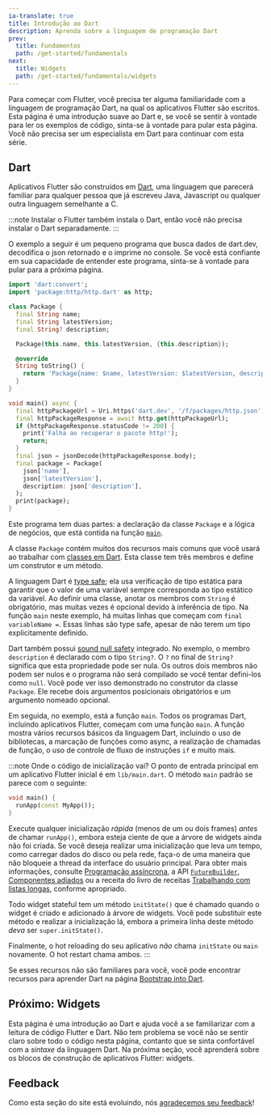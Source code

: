 ```yaml
---
ia-translate: true
title: Introdução ao Dart
description: Aprenda sobre a linguagem de programação Dart
prev:
  title: Fundamentos
  path: /get-started/fundamentals
next:
  title: Widgets
  path: /get-started/fundamentals/widgets
---
```


Para começar com Flutter, você precisa ter alguma familiaridade com a linguagem de programação Dart, na qual os aplicativos Flutter são escritos. Esta página é uma introdução suave ao Dart e, se você se sentir à vontade para ler os exemplos de código, sinta-se à vontade para pular esta página. Você não precisa ser um especialista em Dart para continuar com esta série.

## Dart

Aplicativos Flutter são construídos em [Dart][], uma linguagem que parecerá familiar para qualquer pessoa que já escreveu Java, Javascript ou qualquer outra linguagem semelhante a C.

:::note
Instalar o Flutter também instala o Dart, então você não precisa instalar o Dart separadamente.
:::

O exemplo a seguir é um pequeno programa que busca dados de dart.dev, decodifica o json retornado e o imprime no console. Se você está confiante em sua capacidade de entender este programa, sinta-se à vontade para pular para a próxima página.

```dart
import 'dart:convert';
import 'package:http/http.dart' as http;

class Package {
  final String name;
  final String latestVersion; 
  final String? description;

  Package(this.name, this.latestVersion, {this.description});

  @override
  String toString() {
    return 'Package{name: $name, latestVersion: $latestVersion, description: $description}';
  }
}

void main() async {
  final httpPackageUrl = Uri.https('dart.dev', '/f/packages/http.json');
  final httpPackageResponse = await http.get(httpPackageUrl);
  if (httpPackageResponse.statusCode != 200) {
    print('Falha ao recuperar o pacote http!');
    return;
  }
  final json = jsonDecode(httpPackageResponse.body);
  final package = Package(
    json['name'],
    json['latestVersion'],
    description: json['description'],
  );
  print(package);
}
```

Este programa tem duas partes: a declaração da classe `Package` e a lógica de negócios, que está contida na função [`main`][].

A classe `Package` contém muitos dos recursos mais comuns que você usará ao trabalhar com [classes em Dart][]. Esta classe tem três membros e define um construtor e um método.

A linguagem Dart é [type safe][]; ela usa verificação de tipo estática para garantir que o valor de uma variável sempre corresponda ao tipo estático da variável. Ao definir uma classe, anotar os membros com `String` é obrigatório, mas muitas vezes é opcional devido à inferência de tipo. Na função `main` neste exemplo, há muitas linhas que começam com `final variableName =`. Essas linhas são type safe, apesar de não terem um tipo explicitamente definido.

Dart também possui [sound null safety][] integrado. No exemplo, o membro `description` é declarado com o tipo `String?`. O `?` no final de `String?` significa que esta propriedade pode ser nula. Os outros dois membros não podem ser nulos e o programa não será compilado se você tentar defini-los como `null`. Você pode ver isso demonstrado no construtor da classe `Package`. Ele recebe dois argumentos posicionais obrigatórios e um argumento nomeado opcional.

Em seguida, no exemplo, está a função `main`. Todos os programas Dart, incluindo aplicativos Flutter, começam com uma função `main`. A função mostra vários recursos básicos da linguagem Dart, incluindo o uso de bibliotecas, a marcação de funções como async, a realização de chamadas de função, o uso de controle de fluxo de instruções `if` e muito mais.

:::note Onde o código de inicialização vai?
O ponto de entrada principal em um aplicativo Flutter inicial é em `lib/main.dart`. O método `main` padrão se parece com o seguinte:

```dart title="lib/main.dart"
void main() {
  runApp(const MyApp());
}       
```

Execute qualquer inicialização _rápida_ (menos de um ou dois frames) _antes_ de chamar `runApp()`, embora esteja ciente de que a árvore de widgets ainda não foi criada. Se você deseja realizar uma inicialização que leva um tempo, como carregar dados do disco ou pela rede, faça-o de uma maneira que não bloqueie a thread da interface do usuário principal. Para obter mais informações, consulte [Programação assíncrona][], a API [`FutureBuilder`][], [Componentes adiados][] ou a receita do livro de receitas [Trabalhando com listas longas][], conforme apropriado.

Todo widget stateful tem um método `initState()` que é chamado quando o widget é criado e adicionado à árvore de widgets. Você pode substituir este método e realizar a inicialização lá, embora a primeira linha deste método _deva_ ser `super.initState()`.

Finalmente, o hot reloading do seu aplicativo _não_ chama `initState` ou `main` novamente. O hot restart chama ambos.
:::

Se esses recursos não são familiares para você, você pode encontrar recursos para aprender Dart na página [Bootstrap into Dart][].

## Próximo: Widgets

Esta página é uma introdução ao Dart e ajuda você a se familiarizar com a leitura de código Flutter e Dart. Não tem problema se você não se sentir claro sobre todo o código nesta página, contanto que se sinta confortável com a _sintaxe_ da linguagem Dart. Na próxima seção, você aprenderá sobre os blocos de construção de aplicativos Flutter: widgets.

[Programação assíncrona]: {{site.dart-site}}/libraries/async/async-await
[Dart]: {{site.dart-site}}
[Componentes adiados]: /perf/deferred-components
[`main`]: {{site.dart-site}}/language#hello-world
[classes em Dart]: {{site.dart-site}}/language/classes
[`FutureBuilder`]: {{site.api}}/flutter/widgets/FutureBuilder-class
[type safe]: {{site.dart-site}}/language/type-system
[sound null safety]: {{site.dart-site}}/null-safety
[Trabalhando com listas longas]: /cookbook/lists/long-lists
[Bootstrap into Dart]: /resources/bootstrap-into-dart

## Feedback

Como esta seção do site está evoluindo, nós [agradecemos seu feedback][]!

[agradecemos seu feedback]: https://google.qualtrics.com/jfe/form/SV_6A9KxXR7XmMrNsy?page="dart"

